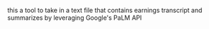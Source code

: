 this a tool to take in a text file that contains earnings transcript and summarizes by leveraging Google's PaLM API
